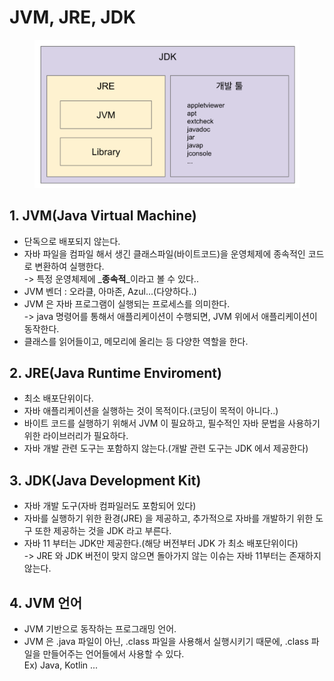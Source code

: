 # JVM, JRE, JDK

<figure><img src="../../../.gitbook/assets/image (1) (1).png" alt=""><figcaption></figcaption></figure>

## 1. JVM(Java Virtual Machine)

* 단독으로 배포되지 않는다.
* 자바 파일을 컴파일 해서 생긴 클래스파일(바이트코드)을 운영체제에 종속적인 코드로 변환하여 실행한다.\
  \-> 특정 운영체제에 _**종속적**_이라고 볼 수 있다..
* JVM 벤더 : 오라클, 아마존, Azul...(다양하다..)
* JVM 은 자바 프로그램이 실행되는 프로세스를 의미한다.\
  \-> java 명령어를 통해서 애플리케이션이 수행되면, JVM 위에서 애플리케이션이 동작한다.
* 클래스를 읽어들이고, 메모리에 올리는 등 다양한 역할을 한다.

## 2. JRE(Java Runtime Enviroment)

* 최소 배포단위이다.
* 자바 애플리케이션을 실행하는 것이 목적이다.(코딩이 목적이 아니다..)
* 바이트 코드를 실행하기 위해서 JVM 이 필요하고, 필수적인 자바 문법을 사용하기 위한 라이브러리가 필요하다.
* 자바 개발 관련 도구는 포함하지 않는다.(개발 관련 도구는 JDK 에서 제공한다)

## 3. JDK(Java Development Kit)

* 자바 개발 도구(자바 컴파일러도 포함되어 있다)
* 자바를 실행하기 위한 환경(JRE) 을 제공하고, 추가적으로 자바를 개발하기 위한 도구 또한 제공하는 것을 JDK 라고 부른다.
* 자바 11 부터는 JDK만 제공한다.(해당 버전부터 JDK 가 최소 배포단위이다)\
  \-> JRE 와 JDK 버전이 맞지 않으면 돌아가지 않는 이슈는 자바 11부터는 존재하지 않는다.

## 4. JVM 언어

* JVM 기반으로 동작하는 프로그래밍 언어.
* JVM 은 .java 파일이 아닌, .class 파일을 사용해서 실행시키기 때문에, .class 파일을 만들어주는 언어들에서 사용할 수 있다. \
  Ex) Java, Kotlin ...
